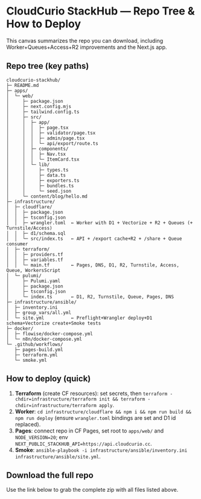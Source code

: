 # CloudCurio StackHub — Repo Tree & How to Deploy

This canvas summarizes the repo you can download, including Worker+Queues+Access+R2 improvements and the Next.js app.

## Repo tree (key paths)
```
cloudcurio-stackhub/
├─ README.md
├─ apps/
│  └─ web/
│     ├─ package.json
│     ├─ next.config.mjs
│     ├─ tailwind.config.ts
│     ├─ src/
│     │  ├─ app/
│     │  │  ├─ page.tsx
│     │  │  ├─ validator/page.tsx
│     │  │  ├─ admin/page.tsx
│     │  │  └─ api/export/route.ts
│     │  ├─ components/
│     │  │  ├─ Nav.tsx
│     │  │  └─ ItemCard.tsx
│     │  └─ lib/
│     │     ├─ types.ts
│     │     ├─ data.ts
│     │     ├─ exporters.ts
│     │     ├─ bundles.ts
│     │     └─ seed.json
│     └─ content/blog/hello.md
├─ infrastructure/
│  ├─ cloudflare/
│  │  ├─ package.json
│  │  ├─ tsconfig.json
│  │  ├─ wrangler.toml  ← Worker with D1 + Vectorize + R2 + Queues (+ Turnstile/Access)
│  │  ├─ d1/schema.sql
│  │  └─ src/index.ts   ← API + /export cache+R2 + /share + Queue consumer
│  ├─ terraform/
│  │  ├─ providers.tf
│  │  ├─ variables.tf
│  │  └─ main.tf        ← Pages, DNS, D1, R2, Turnstile, Access, Queue, WorkersScript
│  └─ pulumi/
│     ├─ Pulumi.yaml
│     ├─ package.json
│     ├─ tsconfig.json
│     └─ index.ts       ← D1, R2, Turnstile, Queue, Pages, DNS
├─ infrastructure/ansible/
│  ├─ inventory.ini
│  ├─ group_vars/all.yml
│  └─ site.yml          ← Preflight+Wrangler deploy+D1 schema+Vectorize create+Smoke tests
├─ docker/
│  ├─ flowise/docker-compose.yml
│  └─ n8n/docker-compose.yml
└─ .github/workflows/
   ├─ pages-build.yml
   ├─ terraform.yml
   └─ smoke.yml
```

## How to deploy (quick)
1. **Terraform** (create CF resources): set secrets, then `terraform -chdir=infrastructure/terraform init && terraform -chdir=infrastructure/terraform apply`.
2. **Worker**: `cd infrastructure/cloudflare && npm i && npm run build && npm run deploy` (ensure `wrangler.toml` bindings are set and D1 id replaced).
3. **Pages**: connect repo in CF Pages, set root to `apps/web/` and `NODE_VERSION=20`; env `NEXT_PUBLIC_STACKHUB_API=https://api.cloudcurio.cc`.
4. **Smoke**: `ansible-playbook -i infrastructure/ansible/inventory.ini infrastructure/ansible/site.yml`.

## Download the full repo
Use the link below to grab the complete zip with all files listed above.

